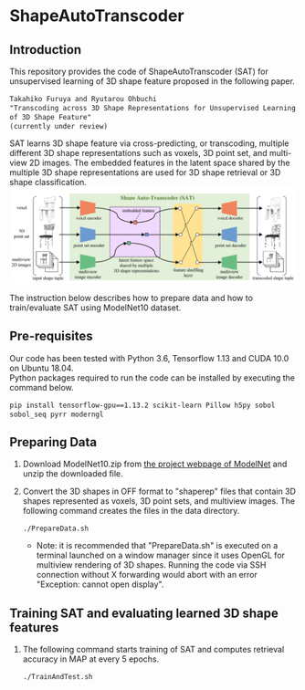 # ShapeAutoTranscoder
## Introduction
This repository provides the code of ShapeAutoTranscoder (SAT) for unsupervised learning of 3D shape feature proposed in the following paper.<br>
```
Takahiko Furuya and Ryutarou Ohbuchi
"Transcoding across 3D Shape Representations for Unsupervised Learning of 3D Shape Feature"
(currently under review)
```

SAT learns 3D shape feature via cross-predicting, or transcoding, multiple different 3D shape representations such as voxels, 3D point set, and multi-view 2D images. The embedded features in the latent space shared by the multiple 3D shape representations are used for 3D shape retrieval or 3D shape classification.
![pic](SAT.PNG)<br>

The instruction below describes how to prepare data and how to train/evaluate SAT using ModelNet10 dataset.

## Pre-requisites
Our code has been tested with Python 3.6, Tensorflow 1.13 and CUDA 10.0 on Ubuntu 18.04.<br>
Python packages required to run the code can be installed by executing the command below. <br>
```
pip install tensorflow-gpu==1.13.2 scikit-learn Pillow h5py sobol sobol_seq pyrr moderngl
```

## Preparing Data
1. Download ModelNet10.zip from [the project webpage of ModelNet](https://modelnet.cs.princeton.edu/) and unzip the downloaded file.

2. Convert the 3D shapes in OFF format to "shaperep" files that contain 3D shapes represented as voxels, 3D point sets, and multiview images. The following command creates the files in the data directory.<br>
    ```
    ./PrepareData.sh
    ```  
    * Note: it is recommended that "PrepareData.sh" is executed on a terminal launched on a window manager since it uses OpenGL for multiview rendering of 3D shapes. Running the code via SSH connection without X forwarding would abort with an error "Exception: cannot open display".

## Training SAT and evaluating learned 3D shape features
1. The following command starts training of SAT and computes retrieval accuracy in MAP at every 5 epochs.
    ```
    ./TrainAndTest.sh
    ```
